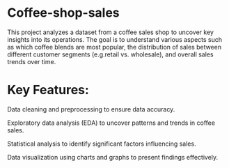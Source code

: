 # Coffee-shop-sales
This project analyzes a dataset from a coffee sales shop to uncover key insights into its operations. The goal is to understand various aspects such as which coffee blends are most popular, the distribution of sales between different customer segments (e.g.retail vs. wholesale), and overall sales trends over time.

# Key Features:
Data cleaning and preprocessing to ensure data accuracy.


Exploratory data analysis (EDA) to uncover patterns and trends in coffee sales.

Statistical analysis to identify significant factors influencing sales.

Data visualization using charts and graphs to present findings effectively.


